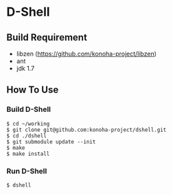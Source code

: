 D-Shell
======

## Build Requirement

* libzen (https://github.com/konoha-project/libzen)
* ant
* jdk 1.7

## How To Use

### Build D-Shell
    $ cd ~/working
    $ git clone git@github.com:konoha-project/dshell.git
    $ cd ./dshell
    $ git submodule update --init
    $ make
    $ make install

### Run D-Shell

    $ dshell
